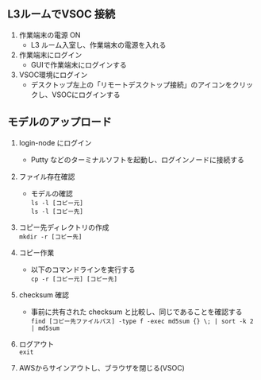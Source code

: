 ## L3ルームでVSOC 接続
1. 作業端末の電源 ON
   - L3 ルーム入室し、作業端末の電源を入れる
1. 作業端末にログイン
   - GUIで作業端末にログインする
1. VSOC環境にログイン
   - デスクトップ左上の「リモートデスクトップ接続」のアイコンをクリックし、VSOCにログインする

## モデルのアップロード
1. login-node にログイン
	- Putty などのターミナルソフトを起動し、ログインノードに接続する

1. ファイル存在確認
   - モデルの確認  
   	`ls -l [コピー元]`  
	`ls -l [コピー先]`

1. コピー先ディレクトリの作成  
   `mkdir -r [コピー先]`
   
1. コピー作業
    - 以下のコマンドラインを実行する  
   	`cp -r [コピー元] [コピー先]`

1. checksum 確認
    - 事前に共有された checksum と比較し、同じであることを確認する  
      `find [コピー先ファイルパス] -type f -exec md5sum {} \; | sort -k 2 | md5sum`

1. ログアウト  
	   `exit`
   
1. AWSからサインアウトし、ブラウザを閉じる(VSOC)
